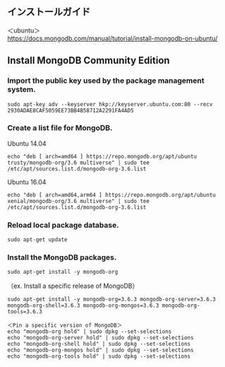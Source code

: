 ## インストールガイド
＜ubuntu＞      
https://docs.mongodb.com/manual/tutorial/install-mongodb-on-ubuntu/

## Install MongoDB Community Edition

### Import the public key used by the package management system.
```
sudo apt-key adv --keyserver hkp://keyserver.ubuntu.com:80 --recv 2930ADAE8CAF5059EE73BB4B58712A2291FA4AD5
```

### Create a list file for MongoDB.
Ubuntu 14.04
```
echo "deb [ arch=amd64 ] https://repo.mongodb.org/apt/ubuntu trusty/mongodb-org/3.6 multiverse" | sudo tee /etc/apt/sources.list.d/mongodb-org-3.6.list
```
Ubuntu 16.04
```
echo "deb [ arch=amd64,arm64 ] https://repo.mongodb.org/apt/ubuntu xenial/mongodb-org/3.6 multiverse" | sudo tee /etc/apt/sources.list.d/mongodb-org-3.6.list
```

### Reload local package database.
```
sudo apt-get update
```
### Install the MongoDB packages.
```
sudo apt-get install -y mongodb-org
```
（ex. Install a specific release of MongoDB）    
```
sudo apt-get install -y mongodb-org=3.6.3 mongodb-org-server=3.6.3 mongodb-org-shell=3.6.3 mongodb-org-mongos=3.6.3 mongodb-org-tools=3.6.3

＜Pin a specific version of MongoDB＞
echo "mongodb-org hold" | sudo dpkg --set-selections
echo "mongodb-org-server hold" | sudo dpkg --set-selections
echo "mongodb-org-shell hold" | sudo dpkg --set-selections
echo "mongodb-org-mongos hold" | sudo dpkg --set-selections
echo "mongodb-org-tools hold" | sudo dpkg --set-selections
```

